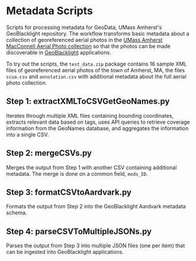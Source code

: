 # Metadata Scripts
Scripts for processing metadata for GeoData, UMass Amherst's GeoBlacklight repository. The workflow transforms basic metadata about a collection of georeferenced aerial photos in the [UMass Amherst MacConnell Aerial Photo collection](https://credo.library.umass.edu/view/collection/mufs190) so that the photos can be made discoverable in [GeoBlacklight](https://geoblacklight.org) applications.

To try out the scripts, the `test_data.zip` package contains 16 sample XML files of georeferenced aerial photos of the town of Amherst, MA, the files `scua.csv` and `annotation.csv` with additional metadata about the full aerial photo collection.

## Step 1: extractXMLToCSVGetGeoNames.py
Iterates through multiple XML files containing bounding coordinates, extracts relevant data based on tags, uses API queries to retrieve coverage information from the GeoNames database, and aggregates the information into a single CSV.

## Step 2: mergeCSVs.py
Merges the output from Step 1 with another CSV containing additional metadata. The merge is done on a common field, `mods_ID`.

## Step 3: formatCSVtoAardvark.py
Formats the output from Step 2 into the GeoBlacklight Aardvark metadata schema.

## Step 4: parseCSVToMultipleJSONs.py
Parses the output from Step 3 into multiple JSON files (one per item) that can be ingested into GeoBlacklight applications. 

